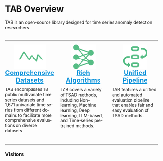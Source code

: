 # TAB Overview

TAB is an open-source library designed for time series anomaly detection researchers.

<div style="height:5px"></div>

---

<div class="main-wrapper">
  <div class="content-block">
    <div class="block-section picture">
      <img src="figures/timeseries.svg" />
    </div>
    <div class="block-section heading">
      <a href="datasets/"><h2>Comprehensive Datasets</h2></a>
    </div>
    <div class="block-section description">
      <p lang="en">
        TAB encompasses 18 public multivariate time series datasets and 1,671 univariate time series from different domains to facilitate more comprehensive evaluations on diverse datasets.
      </p>
    </div>
  </div>
  <div class="content-block">
    <div class="block-section picture">
      <img src="figures/alg_icon.svg" />
    </div>
    <div class="block-section heading">
      <a href="algorithms/methods"><h2>Rich Algorithms</h2></a>
    </div>
    <div class="block-section description">
      <p>
        TAB covers a variety of TSAD methods, including Non-learning, Machine learning, Deep learning, LLM-based, and Time-series pre-trained methods.
      </p>
    </div>
  </div>
  <div class="content-block">
    <div class="block-section picture">
      <img src="figures/pipeline.svg" />
    </div>
    <div class="block-section heading">
      <a href="get started/#Pipeline-introduction"><h2>Unified Pipeline</h2></a>
    </div>
    <div class="block-section description">
      <p>
        TAB features a unified and automated evaluation pipeline that enables fair and easy evaluation of TSAD methods.
      </p>
    </div>
  </div>
</div>

<style>
.main-wrapper {
    display:flex;
    justify-content:space-between;
    width:100%;
    margin-top:3%;
    gap:20px;
}

.content-block {
    display:flex;
    flex-direction:column;
    width:33%;
    box-sizing:border-box;
}

.block-section {
    margin-bottom:5%;
    text-align:center; /* Ensure elements within are centered */
}

.picture img {
    width:auto;
    height:80px;
    display:block;
    margin:0 auto; /* Center the image */
    padding:0;
    padding-bottom:5%;
}

.heading h2 {
    color:#1195db;
    font-weight:bold;
    text-align:center;
    margin-top:-10%;
    padding:0;
}
.description{
    display:flex;
    justify-content:center;
    width:100%
}
.description p {
    text-align:left;
    margin-top:-10%;
    padding:0px 0;
    width:100%;
    font-size:14px;
}

a {
    color:#1195db; /* Link color */
}

</style>
<style>
.container {
    display: flex;
    /* width: 80%; */
    max-width: 1200px;
    /* box-shadow: 0 4px 8px rgba(0, 0, 0, 0.1); */
    background-color: #fff;
}
.left-column {
    flex: 1;
    display: flex;
    flex-direction: column;
    align-items: flex-start;
    /* padding: 20px; */
    /* margin-left:-135px; */
    /* border-right: 1px solid #ddd; */
}

.left-column .image {
    /* width: 100%; */
    height: 215px;
    width: 450px; 控制图片最大宽度
    /* height:215px; */
}

.left-column .left-text {
    margin-top: -10px;
    text-align: center;
}

.right-column {
    display: flex;
    flex-direction: column;
    padding: 20px;
    padding-left:0px;
    padding-top:0px;
    width:450px;
}

.right-column .top-text, .right-column .bottom-text {
    flex: 1;
    margin-bottom: 20px;
    height:170px;
}
.top-text
{
    width:500px;
}
.right-column .bottom-text {
    margin-bottom: 0;
}
.right-column .bottom-text .a {
   color:#1195db;
}

.right-column p {
    margin: 0;
}
        .text-content {
            width:30%;
            padding:0;
            /* margin-right:2%; */
        }
        .text-content h1 {
            font-size:1.5em;
            margin-top:0;
            margin-bottom:0;
        }
        .text-content p {
            font-size:1em;
            margin:0;
        }
        .image-content {
            text-align:center;
            padding:0;
            width:40%;
        }
        .image-content img {
            max-width:100%;
            height:auto;
            box-shadow:0 4px 8px rgba(0, 0, 0, 0.1);
        }
        .download {
            width:30%;
            padding:0;
            display:flex;
            align-items:center;
            text-align:center;
        }
        .download img {
            width:80%;
            height:auto;
        }
        .download a {
            text-decoration:none;
            color:#0073e6;
            margin-top:0.5em;
            font-size:1.5em;
        }
.uuu {
    text-decoration:none;
    color:#1195db;
    margin-top:0.5em;
    font-size:1.5em;
}
 .copy-container {
            max-width: 600px;
            margin: 50px auto;
            text-align: center;
        }
        textarea {
            width: 100%;
            height: 200px;
        }
        button {
            margin-top: 10px;
            padding: 10px 20px;
            font-size: 16px;
        }
        .article-entry .highlight .line 
        {
            font-size:17px;
            line-height:0.8;
        }
        .article-entry .highlight .gutter pre 
        {
            display:none;
        }
</style>

<!-- ------

The below figure provides a visual overview of OpenTS's pipeline.

![](figures/Pipeline.png)

------

The table below provides a visual overview of how OpenTS's key features compare to other libraries for time series forecasting.

![](figures/Comparison_with_Related_Libraries.png)

 -->

---

<script>
function alter(){
    console.log('alter')
    // var total = 0
    // // while(total<4)
    // // {
    //   setTimeout(() => {
    //     var links = document.querySelectorAll('a');
    //     links.forEach(function(link) {
    //         // 如果 href 包含 'figures/paper.png'
    //         console.log(link.href)
    //         if (link.href.includes('svg')) {

    //         link.onclick = function(event) {
    //         event.preventDefault(); // 阻止默认的点击行为
    //         };
    //             link.style.pointerEvents = 'none';
    //         }
    //         else if (link.href.includes('paper.png')) {
    //             link.href = 'https://www.vldb.org/pvldb/vol17/p2363-hu.pdf';
                
    //         }
    //     })
    //     }, 5000);
    // }
    // var link =document.getElementBy
}
</script>

<!-- <h3 >Paper</h3>
<div class="container">
    <div class="left-column">
        <div class="left-text">
           <a href="https://www.vldb.org/pvldb/vol17/p2363-hu.pdf" > <h3 >PVLDB 2024 Best Research Paper Nomination</h3></a>
        </div>
            <a href="https://www.vldb.org/pvldb/vol17/p2363-hu.pdf" target="_blank" rel="noopener" >
            <img id="clickable-image" src="figures/paper.png" onload="alter()" class="image" style="box-shadow:0 2px 8px rgba(0, 0, 0, 0.1)">
            </a>
    </div>
    <div class="left-column">
        <div class="left-text">
            <a href="https://arxiv.org/pdf/2410.11802" > <h3 >arXiv</h3></a>
        </div>
                <a href="https://arxiv.org/pdf/2410.11802" target="_blank" rel="noopener" >
                <img id="clickable-image" src="figures/FoundTS.png" onload="alter()" class="image" style="box-shadow:0 2px 8px rgba(0, 0, 0, 0.1)">
                </a>
    </div>
</div> -->

<!-- <h3 >Cite us</h3>
<div class="container">
    <div class="right-column">
   ```bibtex
@article{qiu2024tfb,
  title   = {TFB: Towards Comprehensive and Fair Benchmarking of Time Series Forecasting Methods},
  author  = {Qiu, Xiangfei and Hu, Jilin and Zhou, Lekui and Wu, Xingjian and Du, Junyang and Zhang, Buang and Guo, Chenjuan and Zhou, Aoying and Jensen, Christian S and Sheng, Zhenli and Bin Yang},
  journal = {Proc. {VLDB} Endow.},
  year    = {2024},
  pages   = {2363 - 2377},
  volume  = {17}
}
```
    </div>
    <div class="right-column" style="margin-left:30px">
     ```bibtex
    @article{li2024foundts,
        title  = {FoundTS: Comprehensive and Unified Benchmarking of Foundation Models for Time Series Forecasting},
        author = {Zhe Li and Xiangfei Qiu and Peng Chen and Yihang Wang and Hanyin Cheng and Yang Shu and Jilin Hu and Chenjuan Guo and Aoying Zhou and Qingsong Wen and Christian S. Jensen and Bin Yang},
        year   = {2024},
        eprint = {2410.11802},
        archivePrefix = {arXiv}
    }
    ```
    </div>

</div> -->

<h3>Visitors</h3>

<script type='text/javascript' id='clustrmaps' src='//cdn.clustrmaps.com/map_v2.js?cl=ffffff&w=278&t=n&d=ci3q8pHcV1YP18Iajpcs5SiRkYyBx90UXA0SkVpfzpU'></script>
<!-- <script type="text/javascript" id="clustrmaps" src="//clustrmaps.com/map_v2.js?d=ci3q8pHcV1YP18Iajpcs5SiRkYyBx90UXA0SkVpfzpU&cl=ffffff&w=a"></script> -->
<!-- <script type='text/javascript' id='clustrmaps' src='//cdn.clustrmaps.com/map_v2.js?cl=ffffff&w=300&t=n&d=79WsHTeP81NNR9W0EkNAmSZhjG9nq02p5uyJImsO1i4'></script> -->
<!--
<h3 >About Us</h3>
        <div class="bottom-text">
            <a  href="https://decisionintelligence.github.io/index/"  style="color:#1195db;font-size:15px"> &nbsp;Decision Intelligence Lab</a>,
            <a  href="https://dase.ecnu.edu.cn/" style="color:#1195db;font-size:15px"> &nbsp;School of Data Science and Engineering</a>,
            <a  href="https://www.ecnu.edu.cn/"  style="color:#1195db;font-size:15px" >East China Normal University</a>
        </div> -->

  <!-- <div class="container">
        <div class="text-content">
            <h1>OpenTS paper</h1>
            <p>presents the datasets, benchmark experiments, and research opportunities.</p>
        </div>
        <div class="image-content">
            <img src="figures/paper.png">
        </div>
        <div class="download">
            <img src="figures/download.png">
            <a href="https://arxiv.org/abs/2403.20150">Download paper here</a>
        </div>
   </div> -->
